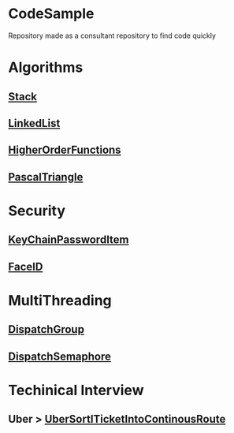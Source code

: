 # CodeSample
Repository made as a consultant repository to find code quickly

# Algorithms

## [Stack](https://github.com/renatomateusx/CodeSample/blob/master/Stack.swift)
## [LinkedList](https://github.com/renatomateusx/CodeSample/blob/master/LinkedList.swift)
## [HigherOrderFunctions](https://github.com/renatomateusx/CodeSample/blob/master/HigherOrderFunctionsExample.swift)
## [PascalTriangle](https://github.com/renatomateusx/CodeSample/blob/master/PascalTriangle.swift)

# Security

## [KeyChainPasswordItem](https://github.com/renatomateusx/CodeSample/blob/master/KeychainPasswordItem.swift)
## [FaceID](https://github.com/renatomateusx/CodeSample/blob/master/FaceIDExample.swift)


# MultiThreading

## [DispatchGroup](https://github.com/renatomateusx/CodeSample/blob/master/DispatchGroup.swift)
## [DispatchSemaphore](https://github.com/renatomateusx/CodeSample/blob/master/DispatchSemaphore.swift)

# Techinical Interview

## Uber > [UberSortITicketIntoContinousRoute](https://github.com/renatomateusx/CodeSample/blob/master/UberSortITicketIntoContinousRoute.swift)


